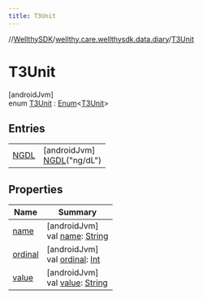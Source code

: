 ```yaml
---
title: T3Unit
---
```

//[WellthySDK](../../../index.html)/[wellthy.care.wellthysdk.data.diary](../index.html)/[T3Unit](index.html)



# T3Unit



[androidJvm]\
enum [T3Unit](index.html) : [Enum](https://kotlinlang.org/api/latest/jvm/stdlib/kotlin/-enum/index.html)&lt;[T3Unit](index.html)&gt;



## Entries


| | |
|---|---|
| [NGDL](-n-g-d-l/index.html) | [androidJvm]<br>[NGDL](-n-g-d-l/index.html)("ng/dL") |


## Properties


| Name | Summary |
|---|---|
| [name](../../wellthy.care.wellthysdk.data.profile.you/-gender/-male/index.html#-372974862%2FProperties%2F-1123460525) | [androidJvm]<br>val [name](../../wellthy.care.wellthysdk.data.profile.you/-gender/-male/index.html#-372974862%2FProperties%2F-1123460525): [String](https://kotlinlang.org/api/latest/jvm/stdlib/kotlin/-string/index.html) |
| [ordinal](../../wellthy.care.wellthysdk.data.profile.you/-gender/-male/index.html#-739389684%2FProperties%2F-1123460525) | [androidJvm]<br>val [ordinal](../../wellthy.care.wellthysdk.data.profile.you/-gender/-male/index.html#-739389684%2FProperties%2F-1123460525): [Int](https://kotlinlang.org/api/latest/jvm/stdlib/kotlin/-int/index.html) |
| [value](value.html) | [androidJvm]<br>val [value](value.html): [String](https://kotlinlang.org/api/latest/jvm/stdlib/kotlin/-string/index.html) |

